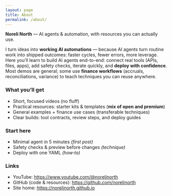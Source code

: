 ```yaml
---
layout: page
title: About
permalink: /about/
---
```


**Noreli North** — AI agents & automation, with resources you can actually use.

I turn ideas into **working AI automations** — because AI agents turn routine work into shipped outcomes: faster cycles, fewer errors, more leverage. Here you’ll learn to build AI agents end-to-end: connect real tools (APIs, files, apps), add safety checks, iterate quickly, and **deploy with confidence**. Most demos are general; some use **finance workflows** (accruals, reconciliations, variance) to teach techniques you can reuse anywhere.

### What you’ll get
- Short, focused videos (no fluff)
- Practical resources: starter kits & templates (**mix of open and premium**)
- General examples + finance use cases (transferable techniques)
- Clear builds: tool contracts, review steps, and deploy guides

### Start here
- Minimal agent in 5 minutes *(first post)*
- Safety checks & preview before changes *(technique)*
- Deploy with one YAML *(how‑to)*

### Links
- YouTube: https://www.youtube.com/@norelinorth
- GitHub (code & resources): https://github.com/norelinorth
- Site home: https://norelinorth.github.io
